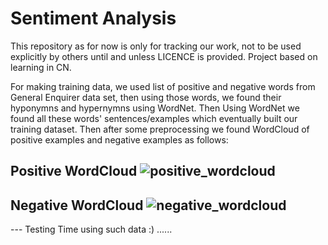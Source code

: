 # Sentiment Analysis
This repository as for now is only for tracking our work, not to be used explicitly by others until and unless LICENCE is provided.
Project based on learning in CN.



For making training data, we used list of positive and negative words from General Enquirer data set, then using those words, we found their hyponymns and hypernymns using WordNet. Then Using WordNet we found all these words' sentences/examples which eventually built our training dataset. Then after some preprocessing we found WordCloud of positive examples and negative examples as follows:

**Positive WordCloud**
![positive_wordcloud](https://github.com/rupav/ML_nSit/blob/master/imgs/positive_wordcloud.png)
-------------------------------------------------------------------------------------------------------------------------------------------
**Negative WordCloud**
![negative_wordcloud](https://github.com/rupav/ML_nSit/blob/master/imgs/negative_wordcloud.png)
-------------------------------------------------------------------------------------------------------------------------------------------
--- Testing Time using such data :)
......
